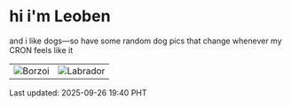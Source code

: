 # hi i'm Leoben

and i like dogs—so have some random dog pics that change whenever my CRON feels like it

|  |  |
|--------|----------|
| ![Borzoi](https://random-dog-vercel.vercel.app/api/random-borzoi?v=1758886828) | ![Labrador](https://random-dog-vercel.vercel.app/api/random-labrador?v=1758886828) |

Last updated: 2025-09-26 19:40 PHT

